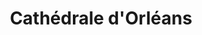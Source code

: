 ---
guid: "b29070819fe6"
title: "Cathédrale d'Orléans"
latlng: "47.901824, 1.910240"
youtubeId: "QTIlXKD6vHw" 
---